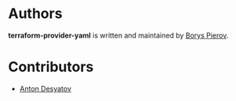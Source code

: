 # Authors

**terraform-provider-yaml** is written and maintained by [Borys Pierov](https://github.com/Ashald).

# Contributors
* [Anton Desyatov](https://github.com/anton-dessiatov)

